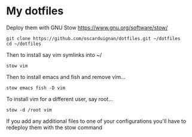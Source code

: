 # My dotfiles

Deploy them with GNU Stow https://www.gnu.org/software/stow/

```
git clone https://github.com/oscarduignan/dotfiles.git ~/dotfiles
cd ~/dotfiles
```

Then to install say vim symlinks into ~/

```
stow vim
```

Then to install emacs and fish and remove vim...

```
stow emacs fish -D vim
```

To install vim for a different user, say root...

```
stow -d /root vim
```

If you add any additional files to one of your configurations you'll have to redeploy them with the stow command